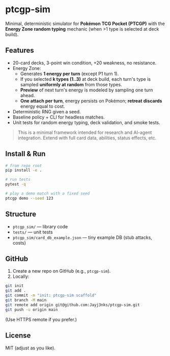 # ptcgp-sim

Minimal, deterministic simulator for **Pokémon TCG Pocket (PTCGP)** with the **Energy Zone random typing** mechanic (when >1 type is selected at deck build).

## Features
- 20-card decks, 3-point win condition, +20 weakness, no resistance.
- Energy Zone:
  - Generates **1 energy per turn** (except P1 turn 1).
  - If you selected **k types (1..3)** at deck build, each turn's type is sampled **uniformly at random** from those types.
  - **Preview** of next turn's energy is modeled by sampling one turn ahead.
  - **One attach per turn**, energy persists on Pokémon; **retreat discards** energy equal to cost.
- Deterministic RNG given a seed.
- Baseline policy + CLI for headless matches.
- Unit tests for random energy typing, deck validation, and smoke tests.

> This is a minimal framework intended for research and AI-agent integration. Extend with full card data, abilities, status effects, etc.

## Install & Run
```bash
# from repo root
pip install -e .

# run tests
pytest -q

# play a demo match with a fixed seed
ptcgp demo --seed 123
```

## Structure
- `ptcgp_sim/` — library code
- `tests/` — unit tests
- `ptcgp_sim/card_db_example.json` — tiny example DB (stub attacks, costs)

## GitHub
1. Create a new repo on GitHub (e.g., `ptcgp-sim`).
2. Locally:
```bash
git init
git add .
git commit -m "init: ptcgp-sim scaffold"
git branch -M main
git remote add origin git@github.com:Jayj3nks/ptcgp-sim.git
git push -u origin main
```
(Use HTTPS remote if you prefer.)

## License
MIT (adjust as you like).
